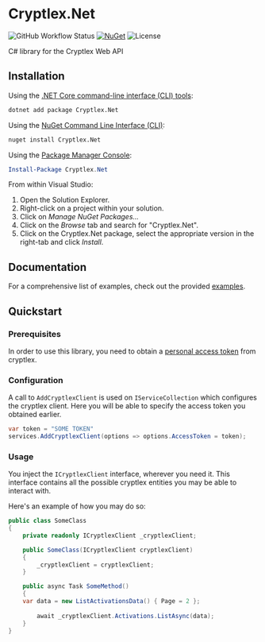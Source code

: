 # Cryptlex.Net

![GitHub Workflow Status](https://img.shields.io/github/actions/workflow/status/meJevin/Cryptlex.Net/.github/workflows/release_nuget.yml?branch=main?style=flat-square)
[![NuGet](https://img.shields.io/nuget/v/Cryptlex.Net.svg?style=flat-square)](https://www.nuget.org/packages/Cryptlex.Net/)
![License](https://img.shields.io/github/license/meJevin/Cryptlex.Net?style=flat-square)

C# library for the Cryptlex Web API

## Installation

Using the [.NET Core command-line interface (CLI) tools][dotnet-core-cli-tools]:

```sh
dotnet add package Cryptlex.Net
```

Using the [NuGet Command Line Interface (CLI)][nuget-cli]:

```sh
nuget install Cryptlex.Net
```

Using the [Package Manager Console][package-manager-console]:

```powershell
Install-Package Cryptlex.Net
```

From within Visual Studio:

1. Open the Solution Explorer.
2. Right-click on a project within your solution.
3. Click on *Manage NuGet Packages...*
4. Click on the *Browse* tab and search for "Cryptlex.Net".
5. Click on the Cryptlex.Net package, select the appropriate version in the
   right-tab and click *Install*.

## Documentation

For a comprehensive list of examples, check out the provided [examples][usage-examples].

## Quickstart

### Prerequisites

In order to use this library, you need to obtain a [personal access token][cryptlex-personal-access-token] from cryptlex.

### Configuration

A call to `AddCryptlexClient` is used on `IServiceCollection` which configures the cryptlex client. 
Here you will be able to specify the access token you obtained earlier.

```c#
var token = "SOME TOKEN"
services.AddCryptlexClient(options => options.AccessToken = token);
```

### Usage

You inject the `ICryptlexClient` interface, wherever you need it. This interface contains all the possible
cryptlex entities you may be able to interact with.

Here's an example of how you may do so:

```c#
public class SomeClass
{
    private readonly ICryptlexClient _cryptlexClient;

    public SomeClass(ICryptlexClient cryptlexClient)
    {
        _cryptlexClient = cryptlexClient;
    }

    public async Task SomeMethod()
    {
	var data = new ListActivationsData() { Page = 2 };
		
        await _cryptlexClient.Activations.ListAsync(data);
    }
}
```

[usage-examples]: https://github.com/meJevin/Cryptlex.Net/tree/main/Examples/
[dotnet-core-cli-tools]: https://docs.microsoft.com/en-us/dotnet/core/tools/
[dotnet-format]: https://github.com/dotnet/format
[nuget-cli]: https://docs.microsoft.com/en-us/nuget/tools/nuget-exe-cli-reference
[package-manager-console]: https://docs.microsoft.com/en-us/nuget/tools/package-manager-console
[cryptlex-personal-access-token]: https://docs.cryptlex.com/web-integration/personal-access-tokens
